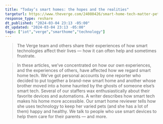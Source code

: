 ```yaml
---
title: "Today’s smart homes: the hopes and the realities"
targeturl: https://www.theverge.com/24080426/smart-home-tech-matter-pets-kitchen-hubs-how-to
response_type: reshare
dt_published: "2024-03-04 23:13 -05:00"
dt_updated: "2024-03-04 23:13 -05:00"
tags: ["iot","verge","smarthome","technology"]
---
```


> The Verge team and others share their experiences of how smart technologies affect their lives — how it can often help and sometimes frustrate.

> In these articles, we’ve concentrated on how our own experiences, and the experiences of others, have affected how we regard smart home tech. We’ve got personal accounts by one reporter who decided to put together a brand-new smart home and another whose brother moved into a home haunted by the ghosts of someone else’s smart tech. Several of our staffers wax enthusiastically about their favorite devices and automations. A writer describes how smart tech makes his home more accessible. Our smart home reviewer tells how she uses technology to keep her varied pets (and she has a lot of them) happy and healthy. We talk to people who use smart devices to help them care for their parents — and more.
